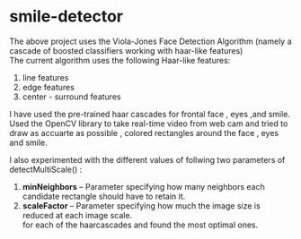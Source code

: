 # smile-detector

The above project uses the  Viola-Jones Face Detection Algorithm  (namely a cascade of boosted classifiers working with haar-like features)  
The current algorithm uses the following Haar-like features:
1) line features
2) edge features 
3) center - surround features

I have used the pre-trained haar cascades for frontal face , eyes ,and smile.
Used the OpenCV library to take real-time video from web cam and tried to draw as accuarte as possible , colored rectangles around the face , eyes and smile.

I also experimented with the different values of follwing two parameters of detectMultiScale()  :
1. <strong>minNeighbors</strong> – Parameter specifying how many neighbors each candidate rectangle should have to retain it.
2. <strong>scaleFactor</strong> – Parameter specifying how much the image size is reduced at each image scale.<br>
      for each of the haarcascades and found the most optimal ones.
    



